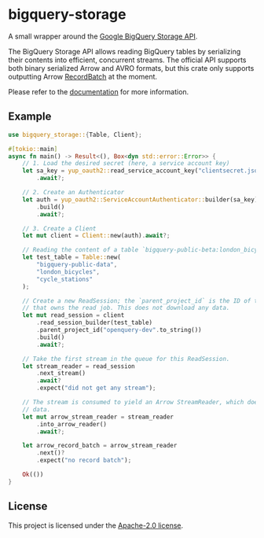 # bigquery-storage
A small wrapper around the [Google BigQuery Storage API](https://cloud.google.com/bigquery/docs/reference/storage).

The BigQuery Storage API allows reading BigQuery tables by serializing their contents into efficient, concurrent streams. The official API supports both binary serialized Arrow and AVRO formats, but this crate only supports outputting Arrow [RecordBatch](arrow::record_batch::RecordBatch) at the moment.

Please refer to the [documentation](https://docs.rs/bigquery-storage) for more information.

## Example

```rust
use bigquery_storage::{Table, Client};

#[tokio::main]
async fn main() -> Result<(), Box<dyn std::error::Error>> {
    // 1. Load the desired secret (here, a service account key)
    let sa_key = yup_oauth2::read_service_account_key("clientsecret.json")
        .await?;

    // 2. Create an Authenticator
    let auth = yup_oauth2::ServiceAccountAuthenticator::builder(sa_key)
        .build()
        .await?;

    // 3. Create a Client
    let mut client = Client::new(auth).await?;

    // Reading the content of a table `bigquery-public-beta:london_bicycles.cycle_stations`
    let test_table = Table::new(
        "bigquery-public-data",
        "london_bicycles",
        "cycle_stations"
    );

    // Create a new ReadSession; the `parent_project_id` is the ID of the GCP project
    // that owns the read job. This does not download any data.
    let mut read_session = client
        .read_session_builder(test_table)
        .parent_project_id("openquery-dev".to_string())
        .build()
        .await?;

    // Take the first stream in the queue for this ReadSession.
    let stream_reader = read_session
        .next_stream()
        .await?
        .expect("did not get any stream");

    // The stream is consumed to yield an Arrow StreamReader, which does download the
    // data.
    let mut arrow_stream_reader = stream_reader
        .into_arrow_reader()
        .await?;

    let arrow_record_batch = arrow_stream_reader
        .next()?
        .expect("no record batch");

    Ok(())
}
```

## License
This project is licensed under the [Apache-2.0 license](LICENSE).
